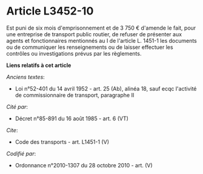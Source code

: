 # Article L3452-10

Est puni de six mois d'emprisonnement et de 3 750 € d'amende le fait, pour une entreprise de transport public routier, de
refuser de présenter aux agents et fonctionnaires mentionnés au I de l'article L. 1451-1 les documents ou de communiquer les
renseignements ou de laisser effectuer les contrôles ou investigations prévus par les règlements.

**Liens relatifs à cet article**

_Anciens textes_:

  - Loi n°52-401 du 14 avril 1952 - art. 25 (Ab), alinéa 18, sauf ecqc l'activité de commissionnaire de transport, paragraphe II

_Cité par_:

  - Décret n°85-891 du 16 août 1985 - art. 6 (VT)

_Cite_:

  - Code des transports - art. L1451-1 (V)

_Codifié par_:

  - Ordonnance n°2010-1307 du 28 octobre 2010 - art. (V)
